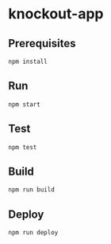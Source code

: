 # knockout-app


## Prerequisites

```
npm install
```

## Run

```
npm start
```

## Test

```
npm test
```

## Build

```
npm run build
```

## Deploy

```
npm run deploy
```
